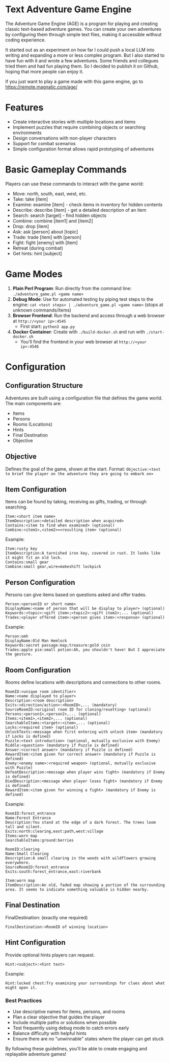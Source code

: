 # Text Adventure Game Engine
The Adventure Game Engine (AGE) is a program for playing and creating classic text-based adventure games. You can create your own adventures by configuring them through simple text files, making it accessible without coding experience.

It started out as an experiment on how far I could push a local LLM into writing and expanding a more or less complex program. But I also started to have fun with it and wrote a few adventures. Some friends and collegues tried them and had fun playing them. So I decided to publish it on Github, hoping that more people can enjoy it.

If you just want to play a game made with this game engine, go to https://remote.magnatic.com/age/

# Features
* Create interactive stories with multiple locations and items
* Implement puzzles that require combining objects or searching environments
* Design conversations with non-player characters
* Support for combat scenarios
* Simple configuration format allows rapid prototyping of adventures

# Basic Gameplay Commands
Players can use these commands to interact with the game world:
* Move: north, south, east, west, etc.
* Take: take [item]
* Examine: examine [item] - check items in inventory for hidden contents
* Describe: describe [item] - get a detailed description of an item
* Search: search [target] - find hidden objects
* Combine: combine [item1] and [item2]
* Drop: drop [item]
* Ask: ask [person] about [topic]
* Trade: trade [item] with [person]
* Fight: fight [enemy] with [item]
* Retreat (during combat)
* Get hints: hint [subject]

# Game Modes
1. **Plain Perl Program**: Run directly from the command line: `./adventure_game.pl <game name>`
2. **Debug Mode**: Use for automated testing by piping test steps to the engine: `cat <test steps> | ./adventure_game.pl <game name>` (stops at unknown commands/items)
3. **Browser Frontend**: Run the backend and access through a web browser at `http://<your ip>:4545`
   - First start: `python3 app.py`
4. **Docker Container**: Create with `./build-docker.sh` and run with `./start-docker.sh`
   - You'll find the frontend in your web browser at `http://<your ip>:4546`

# Configuration
## Configuration Structure
Adventures are built using a configuration file that defines the game world. The main components are:
- Items
- Persons
- Rooms (Locations)
- Hints
- Final Destination
- Objective

## Objective
Defines the goal of the game, shown at the start. Format: `Objective:<text to brief the player on the adventure they are going to embark on>`

## Item Configuration
Items can be found by taking, receiving as gifts, trading, or through searching.

```
Item:<short item name>
ItemDescription:<detailed description when acquired>
Contains:<item to find when examined> (optional)
Combine:<item1>,<item2>=<resulting item> (optional)
```

Example:
```
Item:rusty key
ItemDescription:A tarnished iron key, covered in rust. It looks like it might fit an old lock.
Contains:small gear
Combine:small gear,wire=makeshift lockpick
```

## Person Configuration
Persons can give items based on questions asked and offer trades.

```
Person:<personID or short name>
DisplayName:<name of person that will be display to player> (optional)
Keywords:<topic>:<gift item>;<topic2>:<gift item2>;... (optional)
Trades:<player offered item>:<person gives item>:<response> (optional)
```

Example:
```
Person:omh
DisplayName:Old Man Hemlock
Keywords:secret passage:map;treasure:gold coin
Trades:apple pie:small potion:Ah, you shouldn't have! But I appreciate the gesture.
```

## Room Configuration
Rooms define locations with descriptions and connections to other rooms.

```
RoomID:<unique room identifier>
Name:<name displayed to player>
Description:<room description>
Exits:<direction/action>:<RoomID>,... (mandatory)
SourceRoomID:<original room ID for cloning/resetting> (optional)
Persons:<person1>,<person2>,... (optional)
Items:<item1>,<item2>,... (optional)
SearchableItems:<target>:<item>,... (optional)
Locks:<required item> (optional)
UnlockTexts:<message when first entering with unlock item> (mandatory if Locks is defined)
Puzzle:<text introduction> (optional, mutually exclusive with Enemy)
Riddle:<question> (mandatory if Puzzle is defined)
Answer:<correct answer> (mandatory if Puzzle is defined)
RewardItem:<item given for correct answer> (mandatory if Puzzle is defined)
Enemy:<enemy name>:<required weapon> (optional, mutually exclusive with Puzzle)
DefeatDescription:<message when player wins fight> (mandatory if Enemy is defined)
DiedDescription:<message when player loses fight> (mandatory if Enemy is defined)
RewardItem:<item given for winning a fight> (mandatory if Enemy is defined)
```

Example:
```
RoomID:forest_entrance
Name:Forest Entrance
Description:You stand at the edge of a dark forest. The trees loom tall and silent.
Exits:north:clearing,east:path,west:village
Items:worn map
SearchableItems:ground:berries

RoomID:clearing
Name:Small Clearing
Description:A small clearing in the woods with wildflowers growing everywhere.
SourceRoomID:forest_entrance
Exits:south:forest_entrance,east:riverbank

Item:worn map
ItemDescription:An old, faded map showing a portion of the surrounding area. It seems to indicate something valuable is hidden nearby.
```
## Final Destination
FinalDestination: (exactly one required)

```
FinalDestination:<RoomID of winning location>
```


## Hint Configuration
Provide optional hints players can request.

```
Hint:<subject>:<hint text>
```

Example:
```
Hint:locked chest:Try examining your surroundings for clues about what might open it.
```

### Best Practices
- Use descriptive names for items, persons, and rooms
- Plan a clear objective that guides the player
- Include multiple paths or solutions when possible
- Test frequently using debug mode to catch errors early
- Balance difficulty with helpful hints
- Ensure there are no "unwinnable" states where the player can get stuck

By following these guidelines, you'll be able to create engaging and replayable adventure games!
